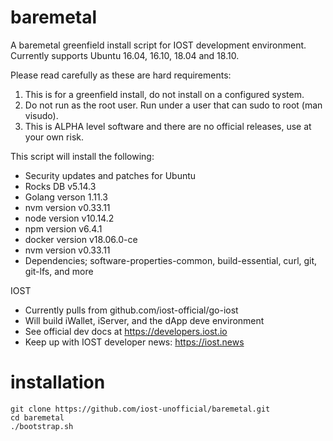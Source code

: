 # baremetal
A baremetal greenfield install script for IOST development environment.  Currently supports Ubuntu 16.04, 16.10, 18.04 and 18.10.

Please read carefully as these are hard requirements:

  1.  This is for a greenfield install, do not install on a configured system.
  2.  Do not run as the root user.  Run under a user that can sudo to root (man visudo).
  3.  This is ALPHA level software and there are no official releases, use at your own risk.

This script will install the following:

  -  Security updates and patches for Ubuntu 
  -  Rocks DB v5.14.3
  -  Golang verson 1.11.3
  -  nvm version v0.33.11
  -  node version v10.14.2
  -  npm version v6.4.1
  -  docker version v18.06.0-ce
  -  nvm version v0.33.11
  -  Dependencies; software-properties-common, build-essential, curl, git, git-lfs, and more

IOST
  -  Currently pulls from github.com/iost-official/go-iost
  -  Will build iWallet, iServer, and the dApp deve environment
  -  See official dev docs at https://developers.iost.io
  -  Keep up with IOST developer news:  https://iost.news


# installation
```
git clone https://github.com/iost-unofficial/baremetal.git
cd baremetal
./bootstrap.sh
```

